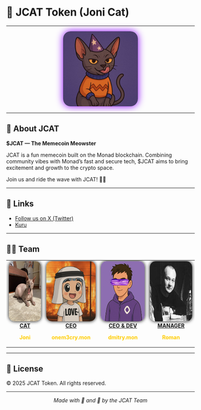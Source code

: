 # 🐾 JCAT Token (Joni Cat)

---

<p align="center">
  <img src="img/img.jpg" alt="JCAT Token Logo" width="200" style="border-radius: 20px; box-shadow: 0 0 20px #8B00FF;" />
</p>

---

## 🚀 About JCAT

**$JCAT — The Memecoin Meowster**

JCAT is a fun memecoin built on the Monad blockchain. Combining community vibes with Monad’s fast and secure tech, $JCAT aims to bring excitement and growth to the crypto space.

Join us and ride the wave with JCAT! 🚀🐾

---

## 🔗 Links

- [Follow us on X (Twitter)](https://x.com/jcattoken)
- [Kuru](https://www.kuru.io/trade/0x5c530c0f0134f3e2528edad0311497d62e3856b7)

---

## 👨‍💻 Team

<table>
  <tr>
    <td align="center" width="180">
      <a href="https://x.com/jcattoken" target="_blank">
        <img src="img/cat_x.png" alt="CAT" width="160" height="160" style="border-radius:15px; box-shadow: 0 0 10px #000;" />
        <br><strong>CAT</strong>
      </a>
      <p style="color:#ffcc00; font-weight:bold;">Joni</p>
    </td>
    <td align="center" width="180">
      <a href="https://x.com/th3kuroro" target="_blank">
        <img src="img/ceo.png" alt="CEO" width="160" height="160" style="border-radius:15px; box-shadow: 0 0 10px #000;" />
        <br><strong>CEO</strong>
      </a>
      <p style="color:#ffcc00; font-weight:bold;">onem3cry.mon</p>
    </td>
    <td align="center" width="180">
      <a href="https://x.com/lesin_official" target="_blank">
        <img src="img/dev.jpg" alt="DEV" width="160" height="160" style="border-radius:15px; box-shadow: 0 0 10px #000;" />
        <br><strong>CEO & DEV</strong>
      </a>
      <p style="color:#ffcc00; font-weight:bold;">dmitry.mon</p>
    </td>
    <td align="center" width="180">
      <a href="https://x.com/RomanKoles63959" target="_blank">
        <img src="img/roman.png" alt="MANAGER" width="160" height="160" style="border-radius:15px; box-shadow: 0 0 10px #000;" />
        <br><strong>MANAGER</strong>
      </a>
      <p style="color:#ffcc00; font-weight:bold;">Roman</p>
    </td>
  </tr>
</table>

---

## 📜 License

© 2025 JCAT Token. All rights reserved.

---

<p align="center">
  <em>Made with 💜 and 🐾 by the JCAT Team</em>
</p>
